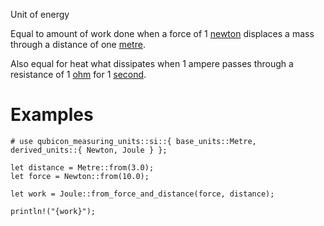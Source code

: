 Unit of energy

Equal to amount of work done when a force of 1 [newton](crate::si::derived_units::Newton)
displaces a mass through a distance of one [metre](crate::si::base_units::Metre).

Also equal for heat what dissipates when 1 ampere passes through a resistance
of 1 [ohm](crate::si::derived_units::Ohm) for 1 [second](crate::si::base_units::Second).

# Examples
```
# use qubicon_measuring_units::si::{ base_units::Metre, derived_units::{ Newton, Joule } };

let distance = Metre::from(3.0);
let force = Newton::from(10.0);

let work = Joule::from_force_and_distance(force, distance);

println!("{work}");
```